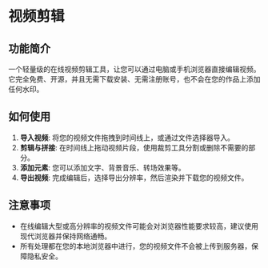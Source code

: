 # 视频剪辑

## 功能简介

一个轻量级的在线视频剪辑工具，让您可以通过电脑或手机浏览器直接编辑视频。它完全免费、开源，并且无需下载安装、无需注册账号，也不会在您的作品上添加任何水印。

## 如何使用

1.  **导入视频**: 将您的视频文件拖拽到时间线上，或通过文件选择器导入。
2.  **剪辑与拼接**: 在时间线上拖动视频片段，使用裁剪工具分割或删除不需要的部分。
3.  **添加元素**: 您可以添加文字、背景音乐、转场效果等。
4.  **导出视频**: 完成编辑后，选择导出分辨率，然后渲染并下载您的视频文件。

## 注意事项

- 在线编辑大型或高分辨率的视频文件可能会对浏览器性能要求较高，建议使用现代浏览器并保持网络通畅。
- 所有处理都在您的本地浏览器中进行，您的视频文件不会被上传到服务器，保障隐私安全。